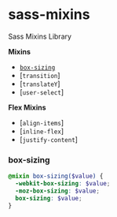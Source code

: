 # sass-mixins
Sass Mixins Library

**Mixins**

* [`box-sizing`](#box-sizing)
* [`transition`]
* [`translateY`]
* [`user-select`]

**Flex Mixins**

* [`align-items`]
* [`inline-flex`]
* [`justify-content`]


### box-sizing

```scss
@mixin box-sizing($value) {
  -webkit-box-sizing: $value;
  -moz-box-sizing: $value;
  box-sizing: $value;
}

```
